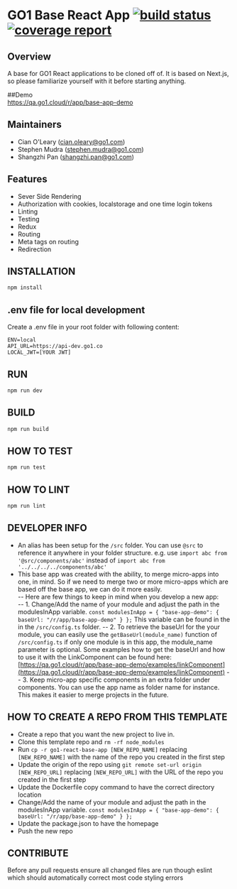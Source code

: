 
# GO1 Base React App [![build status](https://code.go1.com.au/apps/go1-base-react-app/badges/master/build.svg)](https://code.go1.com.au/apps/go1-base-react-app/commits/master) [![coverage report](https://code.go1.com.au/apps/go1-base-react-app/badges/master/coverage.svg)](https://code.go1.com.au/apps/go1-base-react-app/commits/master)  
  
## Overview  
  
A base for GO1 React applications to be cloned off of. It is based on Next.js, so please familiarize yourself with it before starting anything.  
  
##Demo  
https://qa.go1.cloud/r/app/base-app-demo  
  
## Maintainers  
- Cian O'Leary (cian.oleary@go1.com)  
- Stephen Mudra (stephen.mudra@go1.com)  
- Shangzhi Pan (shangzhi.pan@go1.com)  
  
## Features  
- Sever Side Rendering  
- Authorization with cookies, localstorage and one time login tokens  
- Linting  
- Testing  
- Redux  
- Routing  
- Meta tags on routing  
- Redirection  
  
## INSTALLATION  
  
```sh  
npm install  
```  
  
## .env file for local development  
Create a .env file in your root folder with following content:  
```  
ENV=local  
API_URL=https://api-dev.go1.co  
LOCAL_JWT=[YOUR JWT]  
```  
  
## RUN  
```sh  
npm run dev  
```  
  
## BUILD  
  
```sh  
npm run build  
```  
  
## HOW TO TEST  
  
```sh  
npm run test  
```  
  
## HOW TO LINT  
  
```sh  
npm run lint  
```  
  
## DEVELOPER INFO  
- An alias has been setup for the `/src` folder. You can use `@src` to reference it anywhere in your folder structure. e.g. use `import abc from '@src/components/abc'` instead of `import abc from '../../../../components/abc'`  
- This base app was created with the ability, to merge micro-apps into one, in mind. So if we need to merge two or more micro-apps which are based off the base app, we can do it more easily.  
-- Here are few things to keep in mind when you develop a new app:  
-- 1.  Change/Add the name of your module and adjust the path in the modulesInApp variable. `const modulesInApp = { "base-app-demo": { baseUrl: "/r/app/base-app-demo" } };`
This variable can be found in the  in the `/src/config.ts` folder. 
-- 2. To retrieve the baseUrl for the your module, you can easily use the `getBaseUrl(module_name)` function of `/src/config.ts` if only one module is in this app, the module_name parameter is optional. Some examples how to get the baseUrl and how to use it with the LinkComponent can be found here: [https://qa.go1.cloud/r/app/base-app-demo/examples/linkComponent](https://qa.go1.cloud/r/app/base-app-demo/examples/linkComponent)
-- 3. Keep micro-app specific components in an extra folder under components. You can use the app name as folder name for instance. This makes it easier to merge projects in the future.

## HOW TO CREATE A REPO FROM THIS TEMPLATE  
  
- Create a repo that you want the new project to live in.  
- Clone this template repo and `rm -rf node_modules`  
- Run `cp -r go1-react-base-app [NEW_REPO_NAME]` replacing `[NEW_REPO_NAME]` with the name of the repo you created in the first step  
- Update the origin of the repo using `git remote set-url origin [NEW_REPO_URL]` replacing `[NEW_REPO_URL]` with the URL of the repo you created in the first step  
- Update the Dockerfile copy command to have the correct directory location  
- Change/Add the name of your module and adjust the path in the modulesInApp variable. `const modulesInApp = { "base-app-demo": { baseUrl: "/r/app/base-app-demo" } };`
- Update the package.json to have the homepage
- Push the new repo  
  
## CONTRIBUTE  
  
Before any pull requests ensure all changed files are run though eslint which should automatically correct most code styling errors

